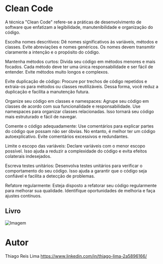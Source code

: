 # Clean Code
  A técnica "Clean Code" refere-se a práticas de desenvolvimento de software que enfatizam a legibilidade, manutenibilidade e organização do código.

Escolha nomes descritivos: Dê nomes significativos às variáveis, métodos e classes. Evite abreviações e nomes genéricos. Os nomes devem transmitir claramente a intenção e o propósito do código.

Mantenha métodos curtos: Divida seu código em métodos menores e mais focados. Cada método deve ter uma única responsabilidade e ser fácil de entender. Evite métodos muito longos e complexos.

Evite duplicação de código: Procure por trechos de código repetidos e extraia-os para métodos ou classes reutilizáveis. Dessa forma, você reduz a duplicação e facilita a manutenção futura.

Organize seu código em classes e namespaces: Agrupe seu código em classes de acordo com sua funcionalidade e responsabilidade. Use namespaces para organizar classes relacionadas. Isso tornará seu código mais estruturado e fácil de navegar.

Comente o código adequadamente: Use comentários para explicar partes do código que possam não ser óbvias. No entanto, é melhor ter um código autoexplicativo. Evite comentários excessivos e redundantes.

Limite o escopo das variáveis: Declare variáveis com o menor escopo possível. Isso ajuda a reduzir a complexidade do código e evita efeitos colaterais indesejados.

Escreva testes unitários: Desenvolva testes unitários para verificar o comportamento do seu código. Isso ajuda a garantir que o código seja confiável e facilita a detecção de problemas.

Refatore regularmente: Esteja disposto a refatorar seu código regularmente para melhorar sua qualidade. Identifique oportunidades de melhoria e faça ajustes contínuos.

## Livro
![Imagem](https://drive.google.com/file/d/1l1Z0ZmjhVYL9vmLAciJhsuA-bRAo_6YF/view?usp=sharing)

# Autor
Thiago Reis Lima
https://www.linkedin.com/in/thiago-lima-2a5896166/
